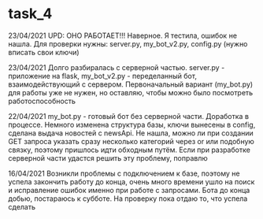 # task_4
23/04/2021 UPD: ОНО РАБОТАЕТ!!! Наверное. Я тестила, ошибок не нашла.
Для проверки нужны: server.py, my_bot_v2.py, config.py (нужно вписать свои ключи)

23/04/2021 Долго разбиралась с серверной частью. server.py - приложение на flask, my_bot_v2.py - переделанный бот, взаимодействующий с сервером. Первоначальный вариант (my_bot.py) для работы уже не нужен, но оставляю, чтобы можно было посмотреть работоспособность

22/04/2021 my_bot.py - готовый бот без серверной части. Доработка в процессе.
Немного изменена структура базы, ключи вынесены в config, сделана выдача новостей с newsApi.
Не нашла, можно ли при создании GET запроса указать сразу несколько категорий через or или подобную связку, поэтому пришлось идти обходным путём. Если при разработке серверной части удастся решить эту проблему, поправлю

16/04/2021 Возникли проблемы с подключением к базе, поэтому не успела закончить работу до конца, очень много времени ушло на поиск и исправление ошибок именно при работе с запросами.
Бота до конца добью, постараюсь к субботе. На проверку пока отдаю то, что успела сделать
